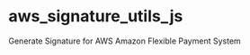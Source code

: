 aws_signature_utils_js
======================

Generate Signature for AWS Amazon Flexible Payment System
